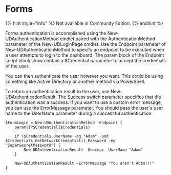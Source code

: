 # Forms

{% hint style="info" %}
Not available in Community Edition.
{% endhint %}

Forms authentication is accomplished using the New-UDAuthenticationMethod cmdlet paired with the AuthenticationMethod parameter of the New-UDLoginPage cmdlet. Use the Endpoint parameter of New-UDAuthenticationMethod to specify an endpoint to be executed when a user attempts to login to the dashboard. The param block of the Endpoint script block show contain a $Credential parameter to accept the credentials of the user.

You can then authenticate the user however you want. This could be using something like Active Directory or another method via PowerShell.

To return an authentication result to the user, use New-UDAuthenticationResult. The Success switch parameter specifies that the authentication was a success. If you want to use a custom error message, you can use the ErrorMessage parameter. You should pass the user's user name to the UserName parameter during a successful authentication.

```text
$FormLogin = New-UDAuthenticationMethod -Endpoint {
    param([PSCredential]$Credentials)

    if ($Credentials.UserName -eq "Adam" -and $Credentials.GetNetworkCredential().Password -eq "SuperSecretPassword") {
        New-UDAuthenticationResult -Success -UserName "Adam"
    }

    New-UDAuthenticationResult -ErrorMessage "You aren't Adam!!!"
}
```

